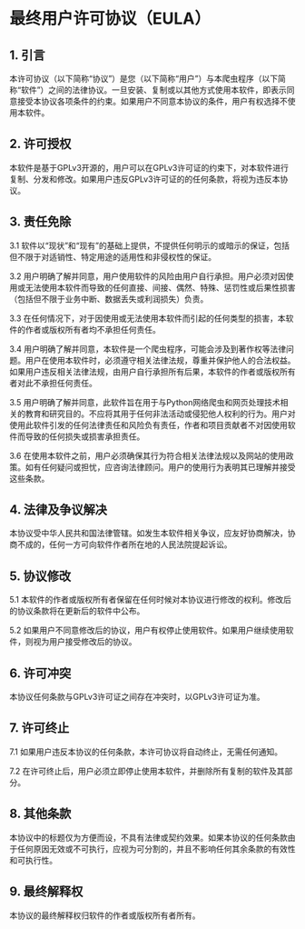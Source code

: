 # 最终用户许可协议（EULA）

## 1. 引言

本许可协议（以下简称“协议”）是您（以下简称“用户”）与本爬虫程序（以下简称“软件”）之间的法律协议。一旦安装、复制或以其他方式使用本软件，即表示同意接受本协议各项条件的约束。如果用户不同意本协议的条件，用户有权选择不使用本软件。

## 2. 许可授权

本软件是基于GPLv3开源的，用户可以在GPLv3许可证的约束下，对本软件进行复制、分发和修改。如果用户违反GPLv3许可证的的任何条款，将视为违反本协议。

## 3. 责任免除

3.1 软件以“现状”和“现有”的基础上提供，不提供任何明示的或暗示的保证，包括但不限于对适销性、特定用途的适用性和非侵权性的保证。

3.2 用户明确了解并同意，用户使用软件的风险由用户自行承担。用户必须对因使用或无法使用本软件而导致的任何直接、间接、偶然、特殊、惩罚性或后果性损害（包括但不限于业务中断、数据丢失或利润损失）负责。

3.3 在任何情况下，对于因使用或无法使用本软件而引起的任何类型的损害，本软件的作者或版权所有者均不承担任何责任。

3.4 用户明确了解并同意，本软件是一个爬虫程序，可能会涉及到著作权等法律问题。用户在使用本软件时，必须遵守相关法律法规，尊重并保护他人的合法权益。如果用户违反相关法律法规，由用户自行承担所有后果，本软件的作者或版权所有者对此不承担任何责任。

3.5 用户明确了解并同意，此软件旨在用于与Python网络爬虫和网页处理技术相关的教育和研究目的。不应将其用于任何非法活动或侵犯他人权利的行为。用户对使用此软件引发的任何法律责任和风险负有责任，作者和项目贡献者不对因使用软件而导致的任何损失或损害承担责任。

3.6 在使用本软件之前，用户必须确保其行为符合相关法律法规以及网站的使用政策。如有任何疑问或担忧，应咨询法律顾问。用户的使用行为表明其已理解并接受这些条款。

## 4. 法律及争议解决

本协议受中华人民共和国法律管辖。如发生本软件相关争议，应友好协商解决，协商不成的，任何一方可向软件作者所在地的人民法院提起诉讼。

## 5. 协议修改

5.1 本软件的作者或版权所有者保留在任何时候对本协议进行修改的权利。修改后的协议条款将在更新后的软件中公布。

5.2 如果用户不同意修改后的协议，用户有权停止使用软件。如果用户继续使用软件，则视为用户接受修改后的协议。

## 6. 许可冲突

本协议任何条款与GPLv3许可证之间存在冲突时，以GPLv3许可证为准。

## 7. 许可终止

7.1 如果用户违反本协议的任何条款，本许可协议将自动终止，无需任何通知。

7.2 在许可终止后，用户必须立即停止使用本软件，并删除所有复制的软件及其部分。

## 8. 其他条款

本协议中的标题仅为方便而设，不具有法律或契约效果。如果本协议的任何条款由于任何原因无效或不可执行，应视为可分割的，并且不影响任何其余条款的有效性和可执行性。

## 9. 最终解释权

本协议的最终解释权归软件的作者或版权所有者所有。